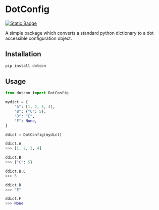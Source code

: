 # DotConfig

<a href="https://github.com/AidanInceer/DotConfig">
    <img alt="Static Badge" src="https://img.shields.io/badge/version-0.4.0-blue">
</a>

A simple package which converts a standard python dictionary to a dot accessible configuration object.

## Installation

``` bash
pip install dotcon
```

## Usage

``` python
from dotcon import DotConfig

mydict = {
    "A": [1, 2, 3, 4],
    "B": {"C": 5},
    "D": "E",
    "F": None,
}

ddict = DotConfig(mydict)

ddict.A
>>> [1, 2, 3, 4]

ddict.B
>>> {"C": 5}

ddict.B.C
>>> 5

ddict.D
>>> "E"

ddict.F
>>> None

```
